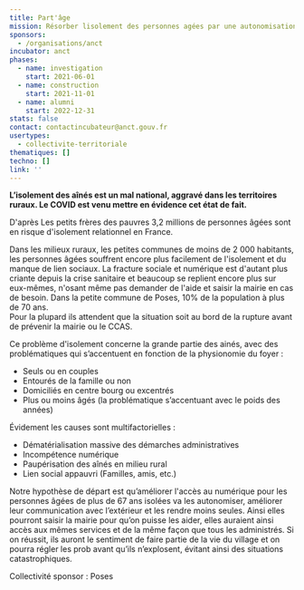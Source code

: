 ```yaml
---
title: Part'âge
mission: Résorber lisolement des personnes agées par une autonomisation face aux moyens numériques
sponsors:
  - /organisations/anct
incubator: anct
phases:
  - name: investigation
    start: 2021-06-01
  - name: construction
    start: 2021-11-01
  - name: alumni
    start: 2022-12-31
stats: false
contact: contactincubateur@anct.gouv.fr
usertypes:
  - collectivite-territoriale
thematiques: []
techno: []
link: ''
---
```

**L’isolement des aînés est un mal national, aggravé dans les territoires ruraux. Le COVID est venu mettre en évidence cet état de fait.**

D'après Les petits frères des pauvres 3,2 millions de personnes âgées sont en risque d'isolement relationnel en France.

Dans les milieux ruraux, les petites communes de moins de 2 000 habitants, les personnes âgées souffrent encore plus facilement de l'isolement et du manque de lien sociaux. La fracture sociale et numérique est d'autant plus criante depuis la crise sanitaire et beaucoup se replient encore plus sur eux-mêmes, n'osant même pas demander de l'aide et saisir la mairie en cas de besoin. Dans la petite commune de Poses, 10% de la population à plus de 70 ans.   
Pour la plupard ils attendent que la situation soit au bord de la rupture avant de prévenir la mairie ou le CCAS. 

Ce problème d'isolement concerne la grande partie des ainés, avec des problématiques qui s’accentuent en fonction de la physionomie du foyer :

- Seuls ou en couples  
- Entourés de la famille ou non  
- Domiciliés en centre bourg ou excentrés  
- Plus ou moins âgés (la problématique s’accentuant avec le poids des années)

Évidement les causes sont multifactorielles :
- Dématérialisation massive des démarches administratives  
- Incompétence numérique  
- Paupérisation des aînés en milieu rural  
- Lien social appauvri (Familles, amis, etc.)

Notre hypothèse de départ est qu’améliorer l'accès au numérique pour les personnes âgées de plus de 67 ans isolées va les autonomiser, améliorer leur communication avec l’extérieur et les rendre moins seules. Ainsi elles pourront saisir la mairie pour qu’on puisse les aider, elles auraient ainsi accès aux mêmes services et de la même façon que tous les administrés. Si on réussit, ils auront le sentiment de faire partie de la vie du village et on pourra régler les prob avant qu’ils n’explosent, évitant ainsi des situations catastrophiques.

Collectivité sponsor : Poses
